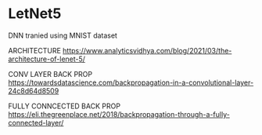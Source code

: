 # LetNet5
DNN tranied using MNIST dataset

ARCHITECTURE
https://www.analyticsvidhya.com/blog/2021/03/the-architecture-of-lenet-5/

CONV LAYER BACK PROP
https://towardsdatascience.com/backpropagation-in-a-convolutional-layer-24c8d64d8509

FULLY CONNCECTED BACK PROP
https://eli.thegreenplace.net/2018/backpropagation-through-a-fully-connected-layer/



